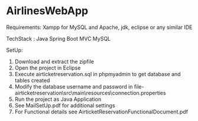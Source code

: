 # AirlinesWebApp

Requirements: Xampp for MySQL and Apache, jdk, eclipse or any similar IDE

TechStack :
Java
Spring Boot
MVC
MySQL

SetUp:
1. Download and extract the zipfile
2. Open the project in Eclipse
3. Execute airticketreservation.sql in phpmyadmin to get database and tables created 
4. Modify the database username and password in file- airticketreservation\src\main\resources\connection.properties
5. Run the project as Java Application
6. See MailSetUp.pdf for additional settings
7. For Functional details see AirticketReservationFunctionalDocument.pdf
